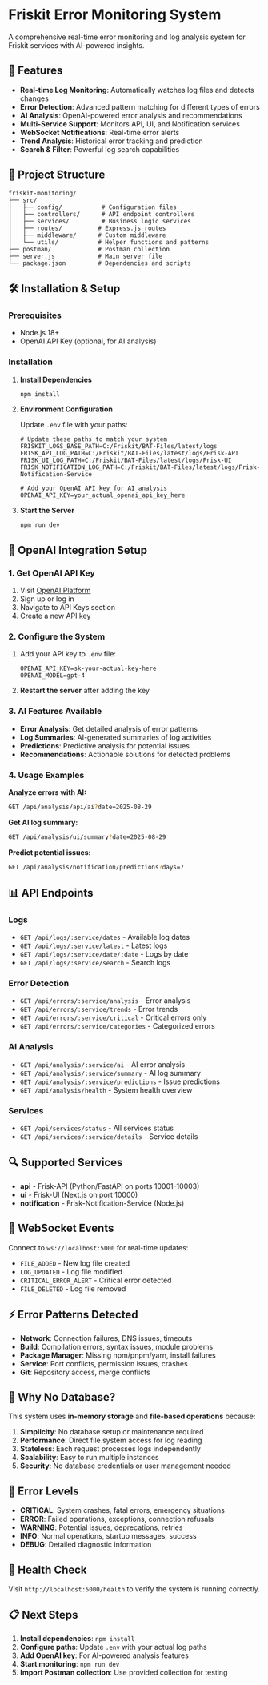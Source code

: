 # Friskit Error Monitoring System

A comprehensive real-time error monitoring and log analysis system for Friskit services with AI-powered insights.

## 🚀 Features

- **Real-time Log Monitoring**: Automatically watches log files and detects changes
- **Error Detection**: Advanced pattern matching for different types of errors
- **AI Analysis**: OpenAI-powered error analysis and recommendations
- **Multi-Service Support**: Monitors API, UI, and Notification services
- **WebSocket Notifications**: Real-time error alerts
- **Trend Analysis**: Historical error tracking and prediction
- **Search & Filter**: Powerful log search capabilities

## 📁 Project Structure

```
friskit-monitoring/
├── src/
│   ├── config/           # Configuration files
│   ├── controllers/      # API endpoint controllers
│   ├── services/         # Business logic services
│   ├── routes/          # Express.js routes
│   ├── middleware/      # Custom middleware
│   └── utils/           # Helper functions and patterns
├── postman/             # Postman collection
├── server.js            # Main server file
└── package.json         # Dependencies and scripts
```

## 🛠️ Installation & Setup

### Prerequisites
- Node.js 18+ 
- OpenAI API Key (optional, for AI analysis)

### Installation

1. **Install Dependencies**
   ```bash
   npm install
   ```

2. **Environment Configuration**
   
   Update `.env` file with your paths:
   ```env
   # Update these paths to match your system
   FRISKIT_LOGS_BASE_PATH=C:/Friskit/BAT-Files/latest/logs
   FRISK_API_LOG_PATH=C:/Friskit/BAT-Files/latest/logs/Frisk-API
   FRISK_UI_LOG_PATH=C:/Friskit/BAT-Files/latest/logs/Frisk-UI
   FRISK_NOTIFICATION_LOG_PATH=C:/Friskit/BAT-Files/latest/logs/Frisk-Notification-Service
   
   # Add your OpenAI API key for AI analysis
   OPENAI_API_KEY=your_actual_openai_api_key_here
   ```

3. **Start the Server**
   ```bash
   npm run dev
   ```

## 🤖 OpenAI Integration Setup

### 1. Get OpenAI API Key
1. Visit [OpenAI Platform](https://platform.openai.com/)
2. Sign up or log in
3. Navigate to API Keys section
4. Create a new API key

### 2. Configure the System
1. Add your API key to `.env` file:
   ```env
   OPENAI_API_KEY=sk-your-actual-key-here
   OPENAI_MODEL=gpt-4
   ```

2. **Restart the server** after adding the key

### 3. AI Features Available

- **Error Analysis**: Get detailed analysis of error patterns
- **Log Summaries**: AI-generated summaries of log activities  
- **Predictions**: Predictive analysis for potential issues
- **Recommendations**: Actionable solutions for detected problems

### 4. Usage Examples

**Analyze errors with AI:**
```bash
GET /api/analysis/api/ai?date=2025-08-29
```

**Get AI log summary:**
```bash
GET /api/analysis/ui/summary?date=2025-08-29
```

**Predict potential issues:**
```bash
GET /api/analysis/notification/predictions?days=7
```

## 📊 API Endpoints

### Logs
- `GET /api/logs/:service/dates` - Available log dates
- `GET /api/logs/:service/latest` - Latest logs
- `GET /api/logs/:service/date/:date` - Logs by date
- `GET /api/logs/:service/search` - Search logs

### Error Detection
- `GET /api/errors/:service/analysis` - Error analysis
- `GET /api/errors/:service/trends` - Error trends
- `GET /api/errors/:service/critical` - Critical errors only
- `GET /api/errors/:service/categories` - Categorized errors

### AI Analysis  
- `GET /api/analysis/:service/ai` - AI error analysis
- `GET /api/analysis/:service/summary` - AI log summary
- `GET /api/analysis/:service/predictions` - Issue predictions
- `GET /api/analysis/health` - System health overview

### Services
- `GET /api/services/status` - All services status
- `GET /api/services/:service/details` - Service details

## 🔍 Supported Services

- **api** - Frisk-API (Python/FastAPI on ports 10001-10003)
- **ui** - Frisk-UI (Next.js on port 10000)  
- **notification** - Frisk-Notification-Service (Node.js)

## 📱 WebSocket Events

Connect to `ws://localhost:5000` for real-time updates:

- `FILE_ADDED` - New log file created
- `LOG_UPDATED` - Log file modified
- `CRITICAL_ERROR_ALERT` - Critical error detected
- `FILE_DELETED` - Log file removed

## ⚡ Error Patterns Detected

- **Network**: Connection failures, DNS issues, timeouts
- **Build**: Compilation errors, syntax issues, module problems
- **Package Manager**: Missing npm/pnpm/yarn, install failures
- **Service**: Port conflicts, permission issues, crashes
- **Git**: Repository access, merge conflicts

## 🎯 Why No Database?

This system uses **in-memory storage** and **file-based operations** because:

1. **Simplicity**: No database setup or maintenance required
2. **Performance**: Direct file system access for log reading
3. **Stateless**: Each request processes logs independently  
4. **Scalability**: Easy to run multiple instances
5. **Security**: No database credentials or user management needed

## 🚨 Error Levels

- **CRITICAL**: System crashes, fatal errors, emergency situations
- **ERROR**: Failed operations, exceptions, connection refusals  
- **WARNING**: Potential issues, deprecations, retries
- **INFO**: Normal operations, startup messages, success
- **DEBUG**: Detailed diagnostic information

## 🏥 Health Check

Visit `http://localhost:5000/health` to verify the system is running correctly.

## 📋 Next Steps

1. **Install dependencies**: `npm install`
2. **Configure paths**: Update `.env` with your actual log paths
3. **Add OpenAI key**: For AI-powered analysis features
4. **Start monitoring**: `npm run dev`
5. **Import Postman collection**: Use provided collection for testing